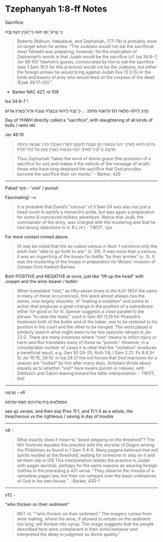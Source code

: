 # Tzephanyah 1:8-ff Notes


Sacrifice:

כִּ֤י קָרוֹב֙ י֣וֹם יְהוָ֔ה כִּֽי־הֵכִ֧ין יְהוָ֛ה זֶ֖בַח

> Roberts (Nahum, Habakkuk, and Zephaniah, 177–78) is probably more on target when he writes: “The Judeans would not eat the sacrificial meal Yahweh was preparing, however, for the implication of Zephaniah’s words is that Judah would be the sacrifice (cf. Isa 34:6–7; Jer 46:10)! Yawheh’s guests, consecrated by him to eat the sacrifice (see 1 Sam 16:5 for this practice) would not be the Judeans, but either the foreign armies he would bring against Judah (Isa 13:3–5) or the birds and beasts of prey who would feed on the corpses of the dead (Ezek 39:17–20).”

- Barker NAC 427, nt 106

Isa 34:6–7 !

חֶ֣רֶב לַיהוָ֞ה מָלְאָ֥ה דָם֙ הֻדַּ֣שְׁנָה מֵחֵ֔לֶב ... כִּ֣י זֶ֤בַח לַֽיהוָה֙ בְּבָצְרָ֔ה וְטֶ֥בַח גָּד֖וֹל בְּאֶ֥רֶץ אֱדֽוֹם׃

Day of YHWH directly called a "sacrifice", with slaughtering of all kinds of bulls / rams etc

Jer 46:10

> וְֽהַיּ֨וֹם הַה֜וּא לַאדֹנָ֧י יְהוִ֣ה צְבָא֗וֹת י֤וֹם נְקָמָה֙ לְהִנָּקֵ֣ם מִצָּרָ֔יו וְאָכְלָ֥ה חֶ֙רֶב֙ וְשָׂ֣בְעָ֔ה וְרָוְתָ֖ה מִדָּמָ֑ם כִּ֣י זֶ֠בַח לַאדֹנָ֨י יְהוִ֧ה צְבָא֛וֹת בְּאֶ֥רֶץ צָפ֖וֹן אֶל־נְהַר־פְּרָֽת׃


> Thus Zephaniah “takes the word of divine grace (the provision of a sacrifice for sin) and makes it the vehicle of the message of wrath: those who have long despised the sacrifice that God provides become the sacrifice their sin merits.” - Barker, 428

---

Pakad פקד - 'visit' / punish

Fascinating! --> 

> It is probable that David’s “census” of II Sam 24 was also not just a head count to satisfy a monarch’s pride, but was again a preparation for some ill-conceived military adventure. Notice that Joab, the commander of the army, was charged with the mustering and that he had strong objections to it. R.L.H.] - TWOT, פקד

For more context immed above:

> [It may be noted that the so-called census in Num 1 concerns only the adult men “able to go forth to war” (v. 20). It was more than a census; it was an organizing of the troops for battle “by their armies” (v. 3). It was the mustering of the troops in preparation for Moses’ invasion of Canaan from Kadesh Barnea.

Both POSITIVE and NEGATIVE at once, just like "lift up the head" with Joseph and the wine-bearer / butler:

> When translated “visit,” as fifty-seven times in the KJV (RSV the same in many of these occurrences), this word almost always has the sense, now largely obsolete, of “making a visitation” and points to action that produces a great change in the position of a subordinate either for good or for ill. Speiser suggests a close parallel to the phrase “to raise the head,” used in Gen 40:13,19 for Pharaoh’s treatment both of the butler and of the baker, one to be restored to his position in the court and the other to be hanged. The word pāqad is similarly used in what might seem to be two opposite senses in Jer 23:2. There are many instances where “visit” means to inflict injury or harm and Rsv translates many of these as “punish.” However, in a considerable number of cases it is clear that the “visitation” produces a beneficial result, e.g. Gen 50:24–25, Ruth 1:6, I Sam 2:21; Ps 8:4 [H 5] Jer 15:15; 29:10. In Isa 24:21 the evil forces that God imprisons for a season are “visited” by him after many days. Scholars divide about equally as to whether “visit” here means punish or release, with Delitzsch and Calvin leaning toward the latter interpretation. - TWOT, ibid

---

מִרְמָֽה - v8

הַֽמְמַלְאִ֛ים בֵּ֥ית אֲדֹנֵיהֶ֖ם חָמָ֥ס וּמִרְמָֽה׃

see qz verses, and then esp Prov 11:1, and 11:1-5 as a whole, the treacherous vs the righteous / saving in day of trouble

---

v9 - 

> What exactly does it mean to “avoid stepping on the threshold”? The NIV footnote equates this practice with the worship of Dagon among the Philistines as found in 1 Sam 5:4–5. Many pagans believed that evil spirits resided at the threshold, waiting for someone to step on it and let them slip in.126 This interpretation relates the practice in Judah with pagan worship, perhaps for the same reasons as wearing foreign clothes in the preceding   p 431  verse. “They observe the minutia of a senseless pagan law, but then run rampant over the basic ordinances of God in his own house.” - Barker, 430-1

---

v12 - 

"who thicken on their sediment" 

> NET nt: "“who thicken on their sediment.” The imagery comes from wine making, where the wine, if allowed to remain on the sediment too long, will thicken into syrup. The image suggests that the people described here were complacent in their sinful behavior and interpreted the delay in judgment as divine apathy."














